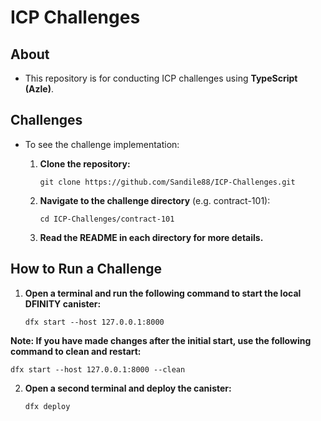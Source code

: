 # ICP Challenges


## About
- This repository is for conducting ICP challenges using **TypeScript (Azle)**.


## Challenges
- To see the challenge implementation:

    1. **Clone the repository:**

        ```
        git clone https://github.com/Sandile88/ICP-Challenges.git
        ```
    2. **Navigate to the challenge directory** (e.g. contract-101):

        ```
        cd ICP-Challenges/contract-101
        ```

    3. **Read the README in each directory for more details.**

    
## How to Run a Challenge
1. **Open a terminal and run the following command to start the local DFINITY canister:**

    ```
    dfx start --host 127.0.0.1:8000
    ```

**Note: If you have made changes after the initial start, use the following command to clean and restart:**

    dfx start --host 127.0.0.1:8000 --clean
    
2. **Open a second terminal and deploy the canister:**

    ```
    dfx deploy
    ```
